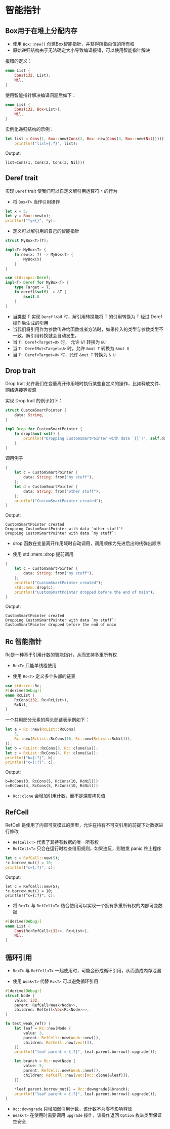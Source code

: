 # 智能指针

## Box<T>用于在堆上分配内存

* 使用 `Box::new()` 创建Box智能指针，并获得所指向值的所有权
* 原始递归结构由于无法确定大小导致编译报错，可以使用智能指针解决

报错的定义：

```rust
enum List {
    Cons(i32, List),
    Nil,
}
```

使用智能指针解决编译问题后如下：

```rust
enum List {
    Cons(i32, Box<List>),
    Nil,
}
```

实例化递归结构的示例：

```rust
let list = Cons(1, Box::new(Cons(2, Box::new(Cons(3, Box::new(Nil))))));
    println!("list={:?}", list);
```

Output:

```
list=Cons(1, Cons(2, Cons(3, Nil)))
```

## Deref trait

实现 `Deref` trait 使我们可以自定义解引用运算符 `*` 的行为

*  将 `Box<T>` 当作引用操作

```rust
let x = 5;
let y = Box::new(x);
println!("*y={}", *y);
```

* 定义可以解引用的自己的智能指针

```rust
struct MyBox<T>(T);

impl<T> MyBox<T> {
    fn new(x: T) -> MyBox<T> {
        MyBox(x)
    }
}

use std::ops::Deref;
impl<T> Deref for MyBox<T> {
    type Target = T;
    fn deref(&self) -> &T {
        &self.0
    }
}

```

* 当类型 T 实现 `Deref` trait 时，解引用转换能将 T 的引用转换为 T 经过 Deref 操作后生成的引用
* 当我们将引用作为参数传递给函数或者方法时，如果传入的类型与参数类型不一致，解引用转换就会自动发生。
* 当 `T: Deref<Target=U>` 时， 允许 `&T` 转换为 `&U`
* 当 `T: DerefMut<Target=U>` 时，允许 `&mut T` 转换为 `&mut U`
* 当 `T: Deref<Target=U>` 时，允许 `&mut T` 转换为 `& U`

## Drop trait

Drop trait 允许我们在变量离开作用域时执行某些自定义的操作，比如释放文件、网络连接等资源

实现 Drop trait 的例子如下：

```rust
struct CustomSmartPointer {
    data: String,
}

impl Drop for CustomSmartPointer {
    fn drop(&mut self) {
        println!("Dropping CustomSmartPointer with data `{}`!", self.data);
    }
}
```

调用例子

```rust
{
    let c = CustomSmartPointer {
        data: String::from("my stuff"),
    };
    let d = CustomSmartPointer {
        data: String::from("other stuff"),
    };
    println!("CustomSmartPointer created");
}
```

Output:

```
CustomSmartPointer created
Dropping CustomSmartPointer with data `other stuff`!
Dropping CustomSmartPointer with data `my stuff`!
```

* drop 函数在变量离开作用域时自动调用，调用顺序为先进后出的栈弹出顺序

* 使用 std::mem::drop 提前调用

```rust
{
    let c = CustomSmartPointer {
        data: String::from("my stuff"),
    };
    println!("CustomSmartPointer created");
    std::mem::drop(c);
    println!("CustomSmartPointer dropped before the end of main");
}
```

Output:

```
CustomSmartPointer created
Dropping CustomSmartPointer with data `my stuff`!
CustomSmartPointer dropped before the end of main
```

## Rc<T> 智能指针

Rc<T>是一种基于引用计数的智能指针，从而支持多重所有权

*  `Rc<T>` 只能单线程使用

* 使用  `Rc<T>` 定义多个头部的链表

```rust
use std::rc::Rc;
#[derive(Debug)]
enum RcList {
    RcCons(i32, Rc<RcList>),
    RcNil,
}
```

一个共用部分元素的两头部链表示例如下：

```rust
let a = Rc::new(RcList::RcCons(
    5,
    Rc::new(RcList::RcCons(10, Rc::new(RcList::RcNil))),
));
let b = RcList::RcCons(3, Rc::clone(&a));
let c = RcList::RcCons(4, Rc::clone(&a));
println!("b={:?}", b);
println!("c={:?}", c);
```

Output:

```
b=RcCons(3, RcCons(5, RcCons(10, RcNil)))
c=RcCons(4, RcCons(5, RcCons(10, RcNil)))
```
* `Rc::clone` 会增加引用计数，而不是深度拷贝值

## RefCell<T>

RefCell<T> 是使用了内部可变模式的类型，允许在持有不可变引用的前提下对数据进行修改

* `RefCell<T>` 代表了其持有数据的唯一所有权
* `RefCell<T>` 只会在运行时检查借用规则，如果违反，则触发 panic 终止程序

```rust
let c = RefCell::new(5);
*c.borrow_mut() = 10;
println!("c={:?}", c);
```

Output:

```
let c = RefCell::new(5);
*c.borrow_mut() = 10;
println!("c={:?}", c);
```

* 将 `Rc<T>` 与 `RefCell<T>` 结合使用可以实现一个拥有多重所有权的内部可变数据

```rust
#[derive(Debug)]
enum List {
    Cons(Rc<RefCell<i32>>, Rc<List>),
    Nil, 
}
```

## 循环引用

* `Rc<T>` 与 `RefCell<T>` 一起使用时，可能会形成循环引用，从而造成内存泄漏

* 使用 `Weak<T>` 代替 `Rc<T>` 可以避免循环引用

```rust
#[derive(Debug)]
struct Node {
    value: i32,
    parent: RefCell<Weak<Node>>,
    children: RefCell<Vec<Rc<Node>>>,
}

fn test_weak_ref() {
    let leaf = Rc::new(Node {
        value: 3,
        parent: RefCell::new(Weak::new()),
        children: RefCell::new(vec![]),
    });
    println!("leaf parent = {:?}", leaf.parent.borrow().upgrade());

    let branch = Rc::new(Node {
        value: 5,
        parent: RefCell::new(Weak::new()),
        children: RefCell::new(vec![Rc::clone(&leaf)]),
    });

    *leaf.parent.borrow_mut() = Rc::downgrade(&branch);
    println!("leaf parent = {:?}", leaf.parent.borrow().upgrade());
}
```

* `Rc::downgrade` 只增加弱引用计数，该计数不为零不影响释放
* `Weak<T>` 在使用时需要调用 `upgrade` 操作，该操作返回 `Option` 枚举类型保证空安全

